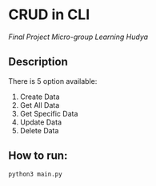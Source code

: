 # CRUD in CLI

*Final Project Micro-group Learning Hudya*

## Description
There is 5 option available:
1. Create Data 
2. Get All Data
3. Get Specific Data
4. Update Data
5. Delete Data

## How to run:
```sh
python3 main.py
```

